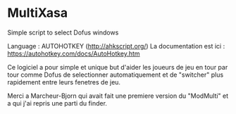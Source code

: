 # MultiXasa
Simple script to select Dofus windows

Language : AUTOHOTKEY (http://ahkscript.org/)
La documentation est ici : https://autohotkey.com/docs/AutoHotkey.htm

Ce logiciel a pour simple et unique but d'aider les joueurs de jeu en tour par tour comme Dofus de selectionner automatiquement et de "switcher" plus rapidement entre leurs fenetres de jeu.

Merci a Marcheur-Bjorn qui avait fait une premiere version du "ModMulti" et a qui j'ai repris une parti du finder.

